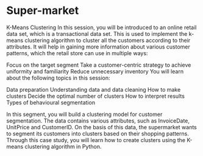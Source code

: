 # Super-market
K-Means Clustering
In this session, you will be introduced to an online retail data set, which is a transactional data set. This is used to implement the k-means clustering algorithm to cluster all the customers according to their attributes. It will help in gaining more information about various customer patterns, which the retail store can use in multiple ways:

Focus on the target segment
Take a customer-centric strategy to achieve uniformity and familiarity
Reduce unnecessary inventory
You will learn about the following topics in this session:

Data preparation
Understanding data and data cleaning
How to make clusters
Decide the optimal number of clusters
How to interpret results
Types of behavioural segmentation

In this segment, you will build a clustering model for customer segmentation. The data contains various attributes, such as InvoiceDate, UnitPrice and CustomerID. On the basis of this data, the supermarket wants to segment its customers into clusters based on their shopping patterns. Through this case study, you will learn how to create clusters using the K-means clustering algorithm in Python. 
